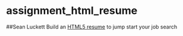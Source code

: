 # assignment_html_resume
##Sean Luckett
Build an [HTML5 resume](https://seanluckett.github.io/assignment_html_resume/) to jump start your job search
